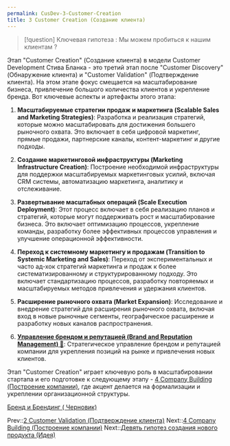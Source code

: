 ```yaml
---
permalink: CusDev-3-Customer-Creation
title: 3 Customer Creation (Создание клиента)
---
```




>[!question]  Ключевая гипотеза : Мы можем пробиться к нашим клиентам ?

Этап "Customer Creation" (Создание клиента) в модели Customer Development Стива Бланка - это третий этап после "Customer Discovery" (Обнаружение клиента) и "Customer Validation" (Подтверждение клиента). На этом этапе фокус смещается на масштабирование бизнеса, привлечение большого количества клиентов и укрепление бренда. Вот ключевые аспекты и артефакты этого этапа:

1. **Масштабируемые стратегии продаж и маркетинга (Scalable Sales and Marketing Strategies)**: Разработка и реализация стратегий, которые можно масштабировать для достижения большего рыночного охвата. Это включает в себя цифровой маркетинг, прямые продажи, партнерские каналы, контент-маркетинг и другие подходы.

1. **Создание маркетинговой инфраструктуры (Marketing Infrastructure Creation)**: Построение необходимой инфраструктуры для поддержки масштабируемых маркетинговых усилий, включая CRM системы, автоматизацию маркетинга, аналитику и отслеживание.

1. **Развертывание масштабных операций (Scale Execution Deployment)**: Этот процесс включает в себя реализацию планов и стратегий, которые могут поддерживать рост и масштабирование бизнеса. Это включает оптимизацию процессов, укрепление команды, разработку более эффективных процессов управления и улучшение операционной эффективности.

1. **Переход к системному маркетингу и продажам (Transition to Systemic Marketing and Sales)**: Переход от экспериментальных и часто ад-хок стратегий маркетинга и продаж к более систематизированному и структурированному подходу. Это включает стандартизацию процессов, разработку повторяемых и масштабируемых методов привлечения и удержания клиентов.

1. **Расширение рыночного охвата (Market Expansion)**: Исследование и внедрение стратегий для расширения рыночного охвата, включая вход в новые рыночные сегменты, географическое расширение и разработку новых каналов распространения.

1. **[Управление брендом и репутацией (Brand and Reputation Management) 📢](../3-Innovation/%D0%A3%D0%BF%D1%80%D0%B0%D0%B2%D0%BB%D0%B5%D0%BD%D0%B8%D0%B5%20%D0%B1%D1%80%D0%B5%D0%BD%D0%B4%D0%BE%D0%BC%20%D0%B8%20%D1%80%D0%B5%D0%BF%D1%83%D1%82%D0%B0%D1%86%D0%B8%D0%B5%D0%B9%20%28Brand%20and%20Reputation%20Management%29%20%F0%9F%93%A2.md)**: Стратегическое управление брендом и репутацией компании для укрепления позиций на рынке и привлечения новых клиентов.

Этап "Customer Creation" играет ключевую роль в масштабировании стартапа и его подготовке к следующему этапу - [4 Company Building (Построение компании)](4%20Company%20Building%20%28%D0%9F%D0%BE%D1%81%D1%82%D1%80%D0%BE%D0%B5%D0%BD%D0%B8%D0%B5%20%D0%BA%D0%BE%D0%BC%D0%BF%D0%B0%D0%BD%D0%B8%D0%B8%29.md), где акцент делается на формализации и укреплении организационной структуры.

[Бренд и Брендинг ( Черновик)](../3-Innovation/%D0%91%D1%80%D0%B5%D0%BD%D0%B4%20%D0%B8%20%D0%91%D1%80%D0%B5%D0%BD%D0%B4%D0%B8%D0%BD%D0%B3%20%28%20%D0%A7%D0%B5%D1%80%D0%BD%D0%BE%D0%B2%D0%B8%D0%BA%29.md)

Prev::[2 Customer Validation (Подтверждение клиента)](2%20Customer%20Validation%20%28%D0%9F%D0%BE%D0%B4%D1%82%D0%B2%D0%B5%D1%80%D0%B6%D0%B4%D0%B5%D0%BD%D0%B8%D0%B5%20%D0%BA%D0%BB%D0%B8%D0%B5%D0%BD%D1%82%D0%B0%29.md)
Next::[4 Company Building (Построение компании)](4%20Company%20Building%20%28%D0%9F%D0%BE%D1%81%D1%82%D1%80%D0%BE%D0%B5%D0%BD%D0%B8%D0%B5%20%D0%BA%D0%BE%D0%BC%D0%BF%D0%B0%D0%BD%D0%B8%D0%B8%29.md)
Next::[Девять гипотез создания нового продукта (Идея)](../3-Innovation/%D0%94%D0%B5%D0%B2%D1%8F%D1%82%D1%8C%20%D0%B3%D0%B8%D0%BF%D0%BE%D1%82%D0%B5%D0%B7%20%D1%81%D0%BE%D0%B7%D0%B4%D0%B0%D0%BD%D0%B8%D1%8F%20%D0%BD%D0%BE%D0%B2%D0%BE%D0%B3%D0%BE%20%D0%BF%D1%80%D0%BE%D0%B4%D1%83%D0%BA%D1%82%D0%B0%20%28%D0%98%D0%B4%D0%B5%D1%8F%29.md)
